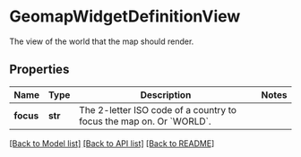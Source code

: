# GeomapWidgetDefinitionView

The view of the world that the map should render.
## Properties
Name | Type | Description | Notes
------------ | ------------- | ------------- | -------------
**focus** | **str** | The 2-letter ISO code of a country to focus the map on. Or &#x60;WORLD&#x60;. | 

[[Back to Model list]](README.md#documentation-for-models) [[Back to API list]](README.md#documentation-for-api-endpoints) [[Back to README]](README.md)


